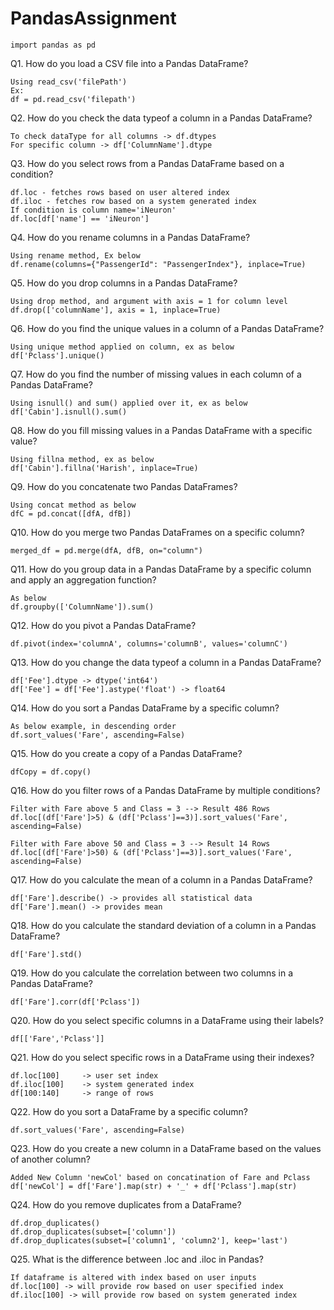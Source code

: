 # PandasAssignment

    import pandas as pd

Q1. How do you load a CSV file into a Pandas DataFrame? 

    Using read_csv('filePath')
    Ex:
    df = pd.read_csv('filepath')

Q2. How do you check the data typeof a column in a Pandas DataFrame?
    
    To check dataType for all columns -> df.dtypes
    For specific column -> df['ColumnName'].dtype

Q3. How do you select rows from a Pandas DataFrame based on a condition?

    df.loc - fetches rows based on user altered index
    df.iloc - fetches row based on a system generated index
    If condition is column name='iNeuron'
    df.loc[df['name'] == 'iNeuron']

Q4. How do you rename columns in a Pandas DataFrame?

    Using rename method, Ex below    
    df.rename(columns={"PassengerId": "PassengerIndex"}, inplace=True)

Q5. How do you drop columns in a Pandas DataFrame?
    
    Using drop method, and argument with axis = 1 for column level
    df.drop(['columnName'], axis = 1, inplace=True)

Q6. How do you find the unique values in a column of a Pandas DataFrame?

    Using unique method applied on column, ex as below
    df['Pclass'].unique()

Q7. How do you find the number of missing values in each column of a Pandas DataFrame?
    
    Using isnull() and sum() applied over it, ex as below
    df['Cabin'].isnull().sum()

Q8. How do you fill missing values in a Pandas DataFrame with a specific value?
    
    Using fillna method, ex as below
    df['Cabin'].fillna('Harish', inplace=True)

Q9. How do you concatenate two Pandas DataFrames?
    
    Using concat method as below
    dfC = pd.concat([dfA, dfB])

Q10. How do you merge two Pandas DataFrames on a specific column?

    merged_df = pd.merge(dfA, dfB, on="column")

Q11. How do you group data in a Pandas DataFrame by a specific column and apply an aggregation function?
    
    As below    
    df.groupby(['ColumnName']).sum()

Q12. How do you pivot a Pandas DataFrame?

    df.pivot(index='columnA', columns='columnB', values='columnC')

Q13. How do you change the data typeof a column in a Pandas DataFrame?

    df['Fee'].dtype -> dtype('int64')
    df['Fee'] = df['Fee'].astype('float') -> float64

Q14. How do you sort a Pandas DataFrame by a specific column?

    As below example, in descending order
    df.sort_values('Fare', ascending=False)

Q15. How do you create a copy of a Pandas DataFrame?

    dfCopy = df.copy()

Q16. How do you filter rows of a Pandas DataFrame by multiple conditions?

    Filter with Fare above 5 and Class = 3 --> Result 486 Rows
    df.loc[(df['Fare']>5) & (df['Pclass']==3)].sort_values('Fare', ascending=False)

    Filter with Fare above 50 and Class = 3 --> Result 14 Rows
    df.loc[(df['Fare']>50) & (df['Pclass']==3)].sort_values('Fare', ascending=False)

Q17. How do you calculate the mean of a column in a Pandas DataFrame?
    
    df['Fare'].describe() -> provides all statistical data
    df['Fare'].mean() -> provides mean

Q18. How do you calculate the standard deviation of a column in a Pandas DataFrame?
    
    df['Fare'].std()
    
Q19. How do you calculate the correlation between two columns in a Pandas DataFrame?

    df['Fare'].corr(df['Pclass'])

Q20. How do you select specific columns in a DataFrame using their labels?

    df[['Fare','Pclass']]

Q21. How do you select specific rows in a DataFrame using their indexes?

    df.loc[100]     -> user set index
    df.iloc[100]    -> system generated index
    df[100:140]     -> range of rows

Q22. How do you sort a DataFrame by a specific column?

    df.sort_values('Fare', ascending=False)

Q23. How do you create a new column in a DataFrame based on the values of another column?

    Added New Column 'newCol' based on concatination of Fare and Pclass
    df['newCol'] = df['Fare'].map(str) + '_' + df['Pclass'].map(str)

Q24. How do you remove duplicates from a DataFrame?

    df.drop_duplicates()
    df.drop_duplicates(subset=['column'])
    df.drop_duplicates(subset=['column1', 'column2'], keep='last')

Q25. What is the difference between .loc and .iloc in Pandas?

    If dataframe is altered with index based on user inputs
    df.loc[100] -> will provide row based on user specified index
    df.iloc[100] -> will provide row based on system generated index
